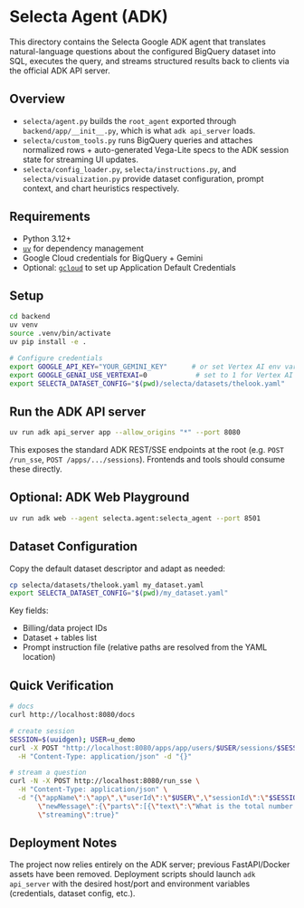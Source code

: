 # Selecta Agent (ADK)

This directory contains the Selecta Google ADK agent that translates natural-language questions about the configured BigQuery dataset into SQL, executes the query, and streams structured results back to clients via the official ADK API server.

## Overview
- `selecta/agent.py` builds the `root_agent` exported through `backend/app/__init__.py`, which is what `adk api_server` loads.
- `selecta/custom_tools.py` runs BigQuery queries and attaches normalized rows + auto-generated Vega-Lite specs to the ADK session state for streaming UI updates.
- `selecta/config_loader.py`, `selecta/instructions.py`, and `selecta/visualization.py` provide dataset configuration, prompt context, and chart heuristics respectively.

## Requirements
- Python 3.12+
- [`uv`](https://docs.astral.sh/uv/) for dependency management
- Google Cloud credentials for BigQuery + Gemini
- Optional: [`gcloud`](https://cloud.google.com/sdk/docs/install) to set up Application Default Credentials

## Setup
```bash
cd backend
uv venv
source .venv/bin/activate
uv pip install -e .

# Configure credentials
export GOOGLE_API_KEY="YOUR_GEMINI_KEY"      # or set Vertex AI env vars
export GOOGLE_GENAI_USE_VERTEXAI=0            # set to 1 for Vertex AI
export SELECTA_DATASET_CONFIG="$(pwd)/selecta/datasets/thelook.yaml"
```

## Run the ADK API server
```bash
uv run adk api_server app --allow_origins "*" --port 8080
```
This exposes the standard ADK REST/SSE endpoints at the root (e.g. `POST /run_sse`, `POST /apps/.../sessions`). Frontends and tools should consume these directly.

## Optional: ADK Web Playground
```bash
uv run adk web --agent selecta.agent:selecta_agent --port 8501
```

## Dataset Configuration
Copy the default dataset descriptor and adapt as needed:
```bash
cp selecta/datasets/thelook.yaml my_dataset.yaml
export SELECTA_DATASET_CONFIG="$(pwd)/my_dataset.yaml"
```
Key fields:
- Billing/data project IDs
- Dataset + tables list
- Prompt instruction file (relative paths are resolved from the YAML location)

## Quick Verification

```bash
# docs
curl http://localhost:8080/docs

# create session
SESSION=$(uuidgen); USER=u_demo
curl -X POST "http://localhost:8080/apps/app/users/$USER/sessions/$SESSION" \
  -H "Content-Type: application/json" -d "{}"

# stream a question
curl -N -X POST http://localhost:8080/run_sse \
  -H "Content-Type: application/json" \
  -d "{\"appName\":\"app\",\"userId\":\"$USER\",\"sessionId\":\"$SESSION\", \
       \"newMessage\":{\"parts\":[{\"text\":\"What is the total number of cancelled orders per month?\"}],\"role\":\"user\"}, \
       \"streaming\":true}"
```

## Deployment Notes

The project now relies entirely on the ADK server; previous FastAPI/Docker assets have been removed. Deployment scripts should launch `adk api_server` with the desired host/port and environment variables (credentials, dataset config, etc.).
